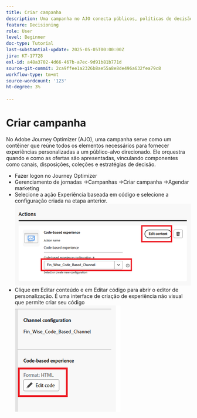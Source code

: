 ```yaml
---
title: Criar campanha
description: Uma campanha no AJO conecta públicos, políticas de decisão e canais para fornecer ofertas personalizadas no momento certo nos pontos de contato do cliente.
feature: Decisioning
role: User
level: Beginner
doc-type: Tutorial
last-substantial-update: 2025-05-05T00:00:00Z
jira: KT-17728
exl-id: a48a3702-4d66-467b-a7ec-9d91b81b771d
source-git-commit: 2ca9ffee1a2326b8ae55a8e8de496a632fea79c8
workflow-type: tm+mt
source-wordcount: '123'
ht-degree: 3%

---
```


# Criar campanha

No Adobe Journey Optimizer (AJO), uma campanha serve como um contêiner que reúne todos os elementos necessários para fornecer experiências personalizadas a um público-alvo direcionado. Ele orquestra quando e como as ofertas são apresentadas, vinculando componentes como canais, disposições, coleções e estratégias de decisão.

* Fazer logon no Journey Optimizer
* Gerenciamento de jornadas ->Campanhas ->Criar campanha ->Agendar marketing
* Selecione a ação Experiência baseada em código e selecione a configuração criada na etapa anterior.
  ![criar-campanha](assets/create-campaign.png)
* Clique em Editar conteúdo e em Editar código para abrir o editor de personalização. É uma interface de criação de experiência não visual que permite criar seu código
  ![edit-cbe_html](assets/edit_code_based_exp_html.png)
